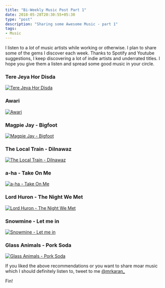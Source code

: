 ```yaml
---
title: "Bi-Weekly Music Post Part 1"
date: 2018-05-28T20:30:55+05:30
type: "post"
description: "Sharing some Awesome Music - part 1"
tags:
- Music
---
```


I listen to a *lot* of music artists while working or otherwise. I plan to share some of the gems I discover each week. Thanks to Spotify and Youtube suggestions, I keep discovering a lot of indie artists and underrated titles. I hope you give them a listen and spread some good music in your circle.

### Tere Jeya Hor Disda
[![Tere Jeya Hor Disda](https://img.youtube.com/vi/d_gZTh-HrZE/0.jpg)](https://www.youtube.com/watch?v=d_gZTh-HrZE)

### Awari
[![Awari](https://img.youtube.com/vi/dPAqQI_kOng/0.jpg)](https://www.youtube.com/watch?v=dPAqQI_kOng)

### Magpie Jay - Bigfoot
[![Magpie Jay - Bigfoot](https://img.youtube.com/vi/kXCPLYeDXSI/0.jpg)](https://www.youtube.com/watch?v=kXCPLYeDXSI)

### The Local Train - Dilnawaz
[![The Local Train - Dilnawaz](https://img.youtube.com/vi/-gKBXwXBUbk/0.jpg)](https://www.youtube.com/watch?v=-gKBXwXBUbk)

### a-ha - Take On Me
[![a-ha - Take On Me](https://img.youtube.com/vi/djV11Xbc914/0.jpg)](https://www.youtube.com/watch?v=djV11Xbc914)

### Lord Huron - The Night We Met
[![Lord Huron - The Night We Met](https://img.youtube.com/vi/KtlgYxa6BMU/0.jpg)](https://www.youtube.com/watch?v=KtlgYxa6BMU)

### Snowmine - Let me in
[![Snowmine - Let me in](https://img.youtube.com/vi/_y3GfgcgB_E/0.jpg)](https://www.youtube.com/watch?v=_y3GfgcgB_E)

### Glass Animals - Pork Soda
[![Glass Animals - Pork Soda](https://img.youtube.com/vi/78DVtcsT26k/0.jpg)](https://www.youtube.com/watch?v=78DVtcsT26k)

If you liked the above recommendations or you want to share moar music which I should definitely listen to, tweet to me [@mrkaran_](https://twitter.com/mrkaran_)

Fin!